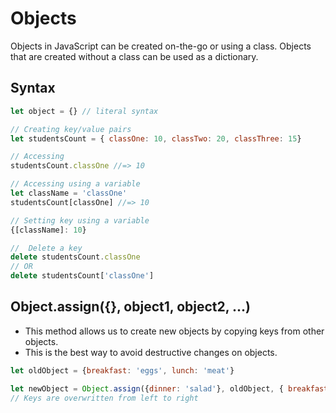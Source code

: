 # Objects
Objects in JavaScript can be created on-the-go or using a class. Objects that are created without a class can be used as a dictionary.

## Syntax
```js
let object = {} // literal syntax

// Creating key/value pairs
let studentsCount = { classOne: 10, classTwo: 20, classThree: 15}

// Accessing
studentsCount.classOne //=> 10

// Accessing using a variable
let className = 'classOne'
studentsCount[classOne] //=> 10

// Setting key using a variable
{[className]: 10}

//  Delete a key
delete studentsCount.classOne
// OR
delete studentsCount['classOne']
```

## Object.assign({}, object1, object2, ...)
- This method allows us to create new objects by copying keys from other objects. 
- This is the best way to avoid destructive changes on objects.

```js
let oldObject = {breakfast: 'eggs', lunch: 'meat'}

let newObject = Object.assign({dinner: 'salad'}, oldObject, { breakfast: 'milk'})
// Keys are overwritten from left to right
```
